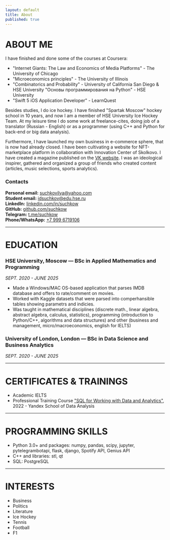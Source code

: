 ```yaml
---
layout: default
title: About
published: true
---
```


# ABOUT ME
I have finished and done some of the courses at Coursera:
- "Internet Giants: The Law and Economics of Media Platforms" - The University of Chicago
- "Microeconomics principles" - The University of Illinois
- "Combinatorics and Probability" - University of California San Diego & HSE University "Основы программирования на Python" - HSE University
- "Swift 5 iOS Application Developer" - LearnQuest

Besides studies, I do ice hockey. I have finished "Spartak Moscow" hockey school in 10 years, and now I am a member of HSE University Ice Hockey Team.
At my leisure time I do some work at freelance-cites, doing job of a translator (Russian - English) or as a programmer (using C++ and Python for back-end or big data analysis).

Furthermore, I have launched my own business in e-commerce sphere, that is now had already closed. I have been cultivating a website for NFT-marketplace platform in collaboration with Innovation Center of Skolkovo. I have created a magazine published on the [VK website](https://vk.com/thewhatyellow). I was an ideological inspirer, gathered and organized a group of friends who created content (articles, music selections, sports analytics).

### Contacts
**Personal email:** [suchkovilya@yahoo.com](mailto:suchkovilya@yahoo.com)<br/>
**Student email:** [idsuchkov@edu.hse.ru](mailto:idsuchkov@edu.hse.ru)<br/>
**LinkedIn:** [linkedin.com/in/suchkow](https://www.linkedin.com/in/suchkow)<br/>
**GitHub:** [github.com/suchkow](https://github.com/suchkow)<br/>
**Telegram:** [t.me/suchkow](https://t.me/suchkow)<br/>
**Phone/WhatsApp:** [+7 999 6719106](tel:+79996719106)<br/>

---

# EDUCATION
### HSE University, Moscow — BSc in Applied Mathematics and Programming
*SEPT. 2020 - JUNE 2025*
- Made a Windows/MAC OS-based application that parses IMDB database and offers to rate/comment on movies.
- Worked with Kaggle datasets that were parsed into comperhansible tables showing parametrs and indicies.
- Was taught in mathematical disciplines (discrete math., linear algebra, abstract algebra, calculus, statistics), programming (introduction to Python/C++, algorithms and data structures) and other (business and management, micro/macroeconomics, english for IELTS)

### University of London, London — BSc in Data Science and Business Analytics
*SEPT. 2020 - JUNE 2025*

---

# CERTIFICATES & TRAININGS
- Academic IELTS
- Professional Training Course ["SQL for Working with Data and Analytics"](https://github.com/suchkow/suchkow.github.io/blob/main/docs/assets/2191271149588794425ilya_suchkov_20222sql00034.pdf), 2022 - Yandex School of Data Analysis

---

# PROGRAMMING SKILLS
- Python 3.0+ and packages: numpy, pandas, scipy, jupyter, pytelegrambotapi, flask, django, Spotify API, Genius API
- C++ and libraries: stl, qt
- SQL: PostgreSQL

---

# INTERESTS
- Business
- Politics
- Literature
- Ice Hockey
- Tennis
- Football
- F1